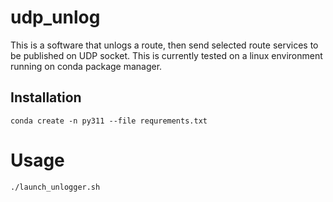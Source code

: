 # udp_unlog

This is a software that unlogs a route, then send selected route services to be published on UDP socket. 
This is currently tested on a linux environment running on conda package manager.

## Installation
```conda create -n py311 --file requrements.txt```

# Usage
```./launch_unlogger.sh```
